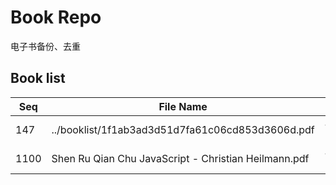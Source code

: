 Book Repo
=========

电子书备份、去重

Book list
---------

| Seq | File Name | Size | MD5 |
| --- | --------- | ---- | --- |
| 147 | ../booklist/1f1ab3ad3d51d7fa61c06cd853d3606d.pdf | 41.1 MB | 1f1ab3ad3d51d7fa61c06cd853d3606d | 
| 1100 | Shen Ru Qian Chu JavaScript - Christian Heilmann.pdf | 41.1 MB | 1f1ab3ad3d51d7fa61c06cd853d3606d | 

